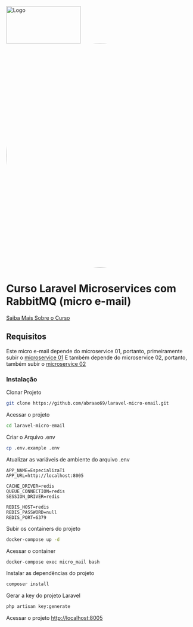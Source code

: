 <div style="display: flex; align-items: center;">
  <img src="https://github.com/abraao69/ApiRestful-teste/blob/main/logo.png" alt="Logo" width="200" height="100">
  <br><br>
</div>

  <img src="https://i.ytimg.com/vi/SzsPe_QX__c/maxresdefault.jpg" alt="Logo" width="1000" height="600" style="border-radius: 100%;">


# Curso Laravel Microservices com RabbitMQ (micro e-mail)
[Saiba Mais Sobre o Curso](https://academy.especializati.com.br/curso/laravel-microservices-micro-emails)

## Requisitos
Este micro e-mail depende do microservice 01, portanto, primeiramente subir o [microservice 01](https://github.com/especializati/laravel-microservice-01)
E também depende do microservice 02, portanto, também subir o [microservice 02](https://github.com/especializati/laravel-microservice-02)

### Instalação
Clonar Projeto
```sh
git clone https://github.com/abraao69/laravel-micro-email.git
```

Acessar o projeto
```sh
cd laravel-micro-email
```

Criar o Arquivo .env
```sh
cp .env.example .env
```

Atualizar as variáveis de ambiente do arquivo .env
```dosini
APP_NAME=EspecializaTi
APP_URL=http://localhost:8005

CACHE_DRIVER=redis
QUEUE_CONNECTION=redis
SESSION_DRIVER=redis

REDIS_HOST=redis
REDIS_PASSWORD=null
REDIS_PORT=6379
```

Subir os containers do projeto
```sh
docker-compose up -d
```

Acessar o container
```sh
docker-compose exec micro_mail bash
```

Instalar as dependências do projeto
```sh
composer install
```

Gerar a key do projeto Laravel
```sh
php artisan key:generate
```

Acessar o projeto
[http://localhost:8005](http://localhost:8005)
